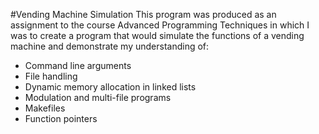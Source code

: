 #Vending Machine Simulation
This program was produced as an assignment to the course Advanced Programming Techniques in which I was to create a program that would simulate the functions of a vending machine and demonstrate my understanding of:

* Command line arguments
* File handling
* Dynamic memory allocation in linked lists
* Modulation and multi-file programs
* Makefiles
* Function pointers
